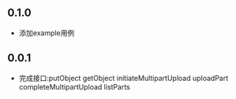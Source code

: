
## 0.1.0

* 添加example用例

## 0.0.1

* 完成接口:putObject getObject initiateMultipartUpload uploadPart completeMultipartUpload listParts
